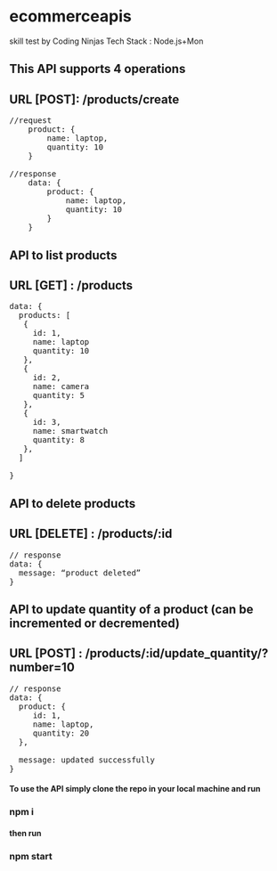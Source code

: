# ecommerceapis
skill test by Coding Ninjas
Tech Stack : Node.js+Mon

## This API supports 4 operations


## URL [POST]: /products/create
<pre>
//request
    product: {
        name: laptop,
        quantity: 10
    }

//response
    data: {
        product: {
            name: laptop,
            quantity: 10
        }
    }
</pre>
## API to list products
## URL [GET] : /products
<pre>
data: {
  products: [
   {
     id: 1,
     name: laptop
     quantity: 10
   },
   {
     id: 2,
     name: camera
     quantity: 5
   },
   {
     id: 3,
     name: smartwatch
     quantity: 8
   },
  ]

}
</pre>
## API to delete products
## URL [DELETE] : /products/:id
<pre>
// response
data: {
  message: “product deleted”
}
</pre>

## API to update quantity of a product (can be incremented or decremented)
## URL [POST] : /products/:id/update_quantity/?number=10
<pre>
// response
data: {
  product: {
     id: 1,
     name: laptop,
     quantity: 20
  },

  message: updated successfully
}
</pre>
#### To use the API simply clone the repo in your local machine and run
### npm i
#### then run 
### npm start
